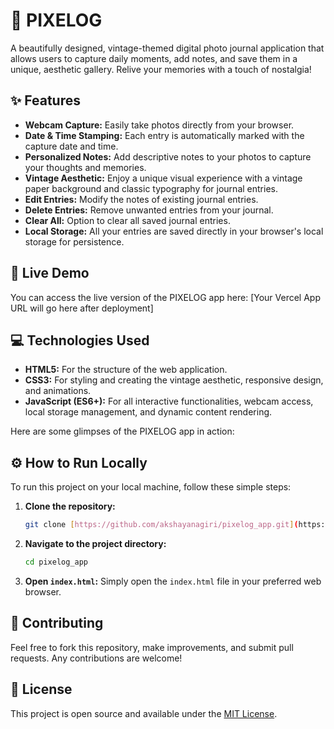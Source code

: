 # 📸 PIXELOG

A beautifully designed, vintage-themed digital photo journal application that allows users to capture daily moments, add notes, and save them in a unique, aesthetic gallery. Relive your memories with a touch of nostalgia!

## ✨ Features

* **Webcam Capture:** Easily take photos directly from your browser.
* **Date & Time Stamping:** Each entry is automatically marked with the capture date and time.
* **Personalized Notes:** Add descriptive notes to your photos to capture your thoughts and memories.
* **Vintage Aesthetic:** Enjoy a unique visual experience with a vintage paper background and classic typography for journal entries.
* **Edit Entries:** Modify the notes of existing journal entries.
* **Delete Entries:** Remove unwanted entries from your journal.
* **Clear All:** Option to clear all saved journal entries.
* **Local Storage:** All your entries are saved directly in your browser's local storage for persistence.

## 🚀 Live Demo

You can access the live version of the PIXELOG app here:
[Your Vercel App URL will go here after deployment]

## 💻 Technologies Used

* **HTML5:** For the structure of the web application.
* **CSS3:** For styling and creating the vintage aesthetic, responsive design, and animations.
* **JavaScript (ES6+):** For all interactive functionalities, webcam access, local storage management, and dynamic content rendering.

 

Here are some glimpses of the PIXELOG app in action:




## ⚙️ How to Run Locally

To run this project on your local machine, follow these simple steps:

1.  **Clone the repository:**
    ```bash
    git clone [https://github.com/akshayanagiri/pixelog_app.git](https://github.com/akshayanagiri/pixelog_app.git)
    ```
2.  **Navigate to the project directory:**
    ```bash
    cd pixelog_app
    ```
3.  **Open `index.html`:**
    Simply open the `index.html` file in your preferred web browser.

## 🤝 Contributing

Feel free to fork this repository, make improvements, and submit pull requests. Any contributions are welcome!

## 📄 License

This project is open source and available under the [MIT License](LICENSE).
